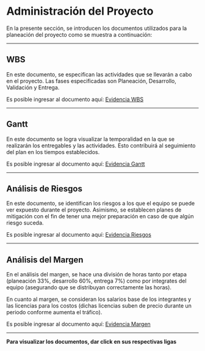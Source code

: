 # Administración del Proyecto

En la presente sección, se introducen los documentos utilizados para la planeación del proyecto como se muestra a continuación:

---

## WBS
En este documento, se especifican las actividades que se llevarán a cabo en el proyecto. Las fases especificadas son Planeación, Desarrollo, Validación y Entrega. 

Es posible ingresar al documento aquí: [Evidencia WBS](https://github.com/sebasgonvitec/qchau-software/blob/aaed7facf3659ec61fe896e605ed3a78b0f2f0e0/wiki/Docs/Diagramas/WBS/README.md)

--- 

## Gantt
En este documento se logra visualizar la temporalidad en la que se realizarán los entregables y las actividades. Esto contribuirá al seguimiento del plan en los tiempos establecidos. 

Es posible ingresar al documento aquí: [Evidencia Gantt](https://github.com/sebasgonvitec/qchau-software/blob/aaed7facf3659ec61fe896e605ed3a78b0f2f0e0/wiki/Docs/Diagramas/Gantt/README.md)

---

## Análisis de Riesgos
En este documento, se identifican los riesgos a los que el equipo se puede ver expuesto durante el proyecto. Asimismo, se establecen planes de mitigación con el fin de tener una mejor preparación en caso de que algún riesgo suceda. 

Es posible ingresar al documento aquí: [Evidencia Riesgos](https://github.com/sebasgonvitec/qchau-software/blob/aaed7facf3659ec61fe896e605ed3a78b0f2f0e0/wiki/Docs/Administraci%C3%B3n/An%C3%A1lisis%20de%20Riesgos.pdf)

--- 

## Análisis del Margen
En el análisis del margen, se hace una división de horas tanto por etapa (planeación 33%, desarrollo 60%, entrega 7%) como por integrates del equipo (asegurando que se distribuyan correctamente las horas). 

En cuanto al margen, se consideran los salarios base de los integrantes y las licencias para los costos (dichas licencias suben de precio durante un periodo conforme aumenta el tráfico). 

Es posible ingresar al documento aquí: [Evidencia Margen](https://github.com/sebasgonvitec/qchau-software/blob/aaed7facf3659ec61fe896e605ed3a78b0f2f0e0/wiki/Docs/Administraci%C3%B3n/Margin.pdf)

--- 

**Para visualizar los documentos, dar click en sus respectivas ligas**
